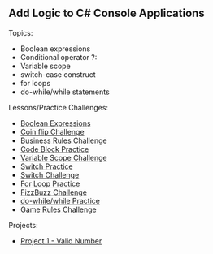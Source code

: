 ## Add Logic to C# Console Applications

Topics:

- Boolean expressions
- Conditional operator ?:
- Variable scope
- switch-case construct
- for loops
- do-while/while statements

Lessons/Practice Challenges:

- [Boolean Expressions](./booleanPractice/)
- [Coin flip Challenge](./CoinFlip/)
- [Business Rules Challenge](./businessRules/)
- [Code Block Practice](./codeBlockPractice/)
- [Variable Scope Challenge](./variableScopeChallenge/)
- [Switch Practice](./switchPractice/)
- [Switch Challenge](./switchChallenge/)
- [For Loop Practice](./forPractice/)
- [FizzBuzz Challenge](./fizzBuzzChallenge/)
- [do-while/while Practice](./doWhilePractice/)
- [Game Rules Challenge](./gameRulesChallenge/)

Projects:

- [Project 1 - Valid Number](./project1/)
